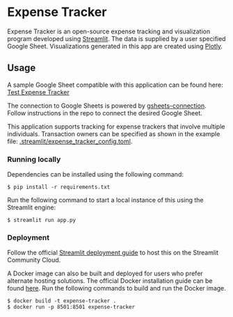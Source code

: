 # Expense Tracker

Expense Tracker is an open-source expense tracking and visualization program developed using [Streamlit](https://streamlit.io/). The data is supplied by a user specified Google Sheet. Visualizations generated in this app are created using [Plotly](https://plotly.com/python/).

## Usage

A sample Google Sheet compatible with this application can be found here:
[Test Expense Tracker](https://docs.google.com/spreadsheets/d/1QGq30uszyxQzAoARVy4pZE0LElwIuXXMbFc5g4ftjVk)

The connection to Google Sheets is powered by [gsheets-connection](https://github.com/streamlit/gsheets-connection). Follow instructions in the repo to connect the desired Google Sheet.

This application supports tracking for expense trackers that involve multiple individuals. Transaction owners can be specified as shown in the example file: [.streamlit/expense_tracker_config.toml](.streamlit/expense_tracker_config.toml).

### Running locally

Dependencies can be installed using the following command:

```shell
$ pip install -r requirements.txt
```

Run the following command to start a local instance of this using the Streamlit engine:
```shell
$ streamlit run app.py
```

### Deployment

Follow the official [Streamlit deployment guide](https://docs.streamlit.io/streamlit-community-cloud/deploy-your-app) to host this on the Streamlit Community Cloud.

A Docker image can also be built and deployed for users who prefer alternate hosting solutions. The official Docker installation guide can be found [here](https://docs.docker.com/installation/). Run the following commands to build and run the Docker image.

```shell
$ docker build -t expense-tracker .
$ docker run -p 8501:8501 expense-tracker
```

